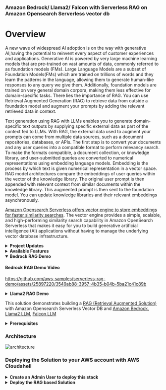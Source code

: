 
### Amazon Bedrock/ Llama2/ Falcon with Serverless RAG on Amazon Opensearch Serverless vector db


# Overview

A new wave of widespread AI adoption is on the way with generative AI,having the potential to reinvent every aspect of customer experiences and applications. Generative AI is powered by very large machine learning models that are pre-trained on vast amounts of data, commonly referred to as foundation models (FMs). Large Language Models are a subset of Foundation Models(FMs) which are trained on trillions of words and they learn the patterns in the language, allowing them to generate human-like responses to any query we give them.  Additionally, foundation models are trained on very general domain corpora, making them less effective for domain-specific tasks. There lies the importance of RAG. You can use Retrieval Augmented Generation (RAG) to retrieve data from outside a foundation model and augment your prompts by adding the relevant retrieved data in context.

Text generation using RAG with LLMs enables you to generate domain-specific text outputs by supplying specific external data as part of the context fed to LLMs. With RAG, the external data used to augment your prompts can come from multiple data sources, such as a document repositories, databases, or APIs. The first step is to convert your documents and any user queries into a compatible format to perform relevancy search. To make the formats compatible, a document collection, or knowledge library, and user-submitted queries are converted to numerical representations using embedding language models. Embedding is the process by which text is given numerical representation in a vector space. RAG model architectures compare the embeddings of user queries within the vector of the knowledge library. The original user prompt is then appended with relevant context from similar documents within the knowledge library. This augmented prompt is then sent to the foundation model. You can update knowledge libraries and their relevant embeddings asynchronously.

[Amazon Opensearch Serverless offers vector engine to store embeddings for faster similarity searches](https://aws.amazon.com/blogs/big-data/introducing-the-vector-engine-for-amazon-opensearch-serverless-now-in-preview/). The vector engine provides a simple, scalable, and high-performing similarity search capability in Amazon OpenSearch Serverless that makes it easy for you to build generative artificial intelligence (AI) applications without having to manage the underlying vector database infrastructure. 

<details>
  <summary><b>Project Updates</b></summary>

 #### (18-Oct-2023):
  * Support French/German for Anthropic Claude with Amazon Bedrock
  * Support for Redaction feature
  * Inbuilt Text Chunking feature with RecursiveTextSplitter from Langchain

 #### (03-Oct-2023): Support for Amazon Bedrock
  * Anthropic Claude V1/V2/Instant support over Amazon Bedrock
  * Support for Streaming ingestion with Anthropic Claude Models
  * Faster Stack Deployments
  * New Functionality (PII/Sentiment/Translations) added on the UI
  <img width="1437" alt="Screenshot 2023-10-03 at 1 37 53 PM" src="https://github.com/aws-samples/serverless-rag-demo/assets/25897220/d90c0624-7a4b-4091-9ece-25a29f7f869f">


 #### (14-Sept-2023): Support for new LLM's
  * Llama2-7B (Existing G5.2xlarge)
  * Llama2-13B (G5.12xlarge)
  * Llama2-70B (G5.48xlarge)
  * Falcon-7B (G5.2xlarge)
  * Falcon-40B (G5.12xlarge)
  * Falcon-180B (p4de.24xlarge)
 
 #### New UX/UI (13-Sept-2023): Index Sample Data across different domains. Support multiple-assistant behaviours (Normal/Pirate/Jarvis Assistant modes)
  * <img width="500" alt="Sample_Indexes" src="https://github.com/aws-samples/serverless-rag-demo/assets/25897220/404ed22f-c61a-4c12-9b57-3a7eca871bee">
  * <img width="500" alt="QueryBehaviour" src="https://github.com/aws-samples/serverless-rag-demo/assets/25897220/647ea08c-0eca-472e-8457-3ef6c4d5d6e6">

</details>

<details>
  <summary><b>Available Features</b></summary>


  #### Multi-lingual Support
  
  <img width="1154" alt="Screenshot 2023-10-18 at 1 23 37 AM" src="https://github.com/aws-samples/serverless-rag-demo/assets/25897220/ceafb1d6-ba1e-4102-924c-18755c11ee31">

  
  #### Sentiment Analysis
  
  <img width="1149" alt="Screenshot 2023-10-18 at 1 29 54 AM" src="https://github.com/aws-samples/serverless-rag-demo/assets/25897220/722e6e11-702f-4634-aafd-da5bdff25c61">

  
  #### PII Data Detection
  
  <img width="1154" alt="Screenshot 2023-10-18 at 1 30 48 AM" src="https://github.com/aws-samples/serverless-rag-demo/assets/25897220/78ec1c00-2238-4d0b-b035-30701a836940">

  
  #### PII Data Redaction
  
  <img width="1154" alt="Screenshot 2023-10-18 at 1 31 52 AM" src="https://github.com/aws-samples/serverless-rag-demo/assets/25897220/e1e838e0-2ced-4b08-980c-e4e976826f98">

  
</details>


<details open>
 <summary><b>Bedrock RAG Demo</b></summary>

   #### Bedrock RAG Demo Video
   
   https://github.com/aws-samples/serverless-rag-demo/assets/25897220/3549ab88-3957-4b35-b04b-5ba21c41c89b



</details>

<details>
    <summary><b> Llama2 RAG Demo </b></summary>

   #### Llama2 RAG Demo
   
   https://github.com/aws-samples/serverless-rag-demo/assets/25897220/d9162e43-59f5-400c-80d4-3f1545535b66
</details>



This solution demonstrates building a [RAG (Retrieval Augmented Solution)](https://docs.aws.amazon.com/sagemaker/latest/dg/jumpstart-foundation-models-customize-rag.html) with Amazon Opensearch Serverless Vector DB and [Amazon Bedrock](https://aws.amazon.com/bedrock/), [Llama2 LLM](https://ai.meta.com/llama/), [Falcon LLM](https://falconllm.tii.ae/)


<details>
 <summary><b> Prerequisites </b></summary>
   
 #### Prerequsites:
  * [An AWS account](https://aws.amazon.com/console/)
  * [For Amazon Bedrock, you should have access to Anthropic Claude models](https://docs.aws.amazon.com/bedrock/latest/userguide/model-access.html)
  * Amazon Bedrock is available in 3 regions globally, US East (N. Virginia), US West (Oregon), and Asia Pacific (Tokyo).

  
 #### Familiarity with below Services
  * [AWS IAM](https://docs.aws.amazon.com/iam/index.html). 
  * [AWS Lambda](https://docs.aws.amazon.com/lambda/latest/dg/welcome.html)
  * [Amazon API Gateway](https://docs.aws.amazon.com/apigateway/latest/developerguide/welcome.html)
  * [Amazon opensearch serverless](https://docs.aws.amazon.com/opensearch-service/latest/developerguide/serverless-overview.html)

    
 #### For Llama2/Falcon models deployed on Amazon Sagemaker
  * [Amazon Sagemaker](https://docs.aws.amazon.com/sagemaker/index.html)
  * GPU Instance of type ml.g5.2xlarge for endpoint usage
  * _Supported Llama2 regions (us-east-1 , us-east-2 , us-west 2 , eu-west-1 , and ap-southeast-1)_

</details>




### Architecture
![architecture](https://github.com/aws-samples/serverless-rag-demo/assets/25897220/e2b9e3ac-b7b9-479d-b642-e2e1d5ce3837)


### Deploying the Solution to your AWS account with AWS Cloudshell

<details>
 <summary><b> Create an Admin User to deploy this stack </b></summary>

 #### Section1 - Create an IAM user with Administrator permissions (OPTIONAL:  If you're already an Admin user/role, you may skip this step) 

1. Search for the service IAM on the AWS Console and go the IAM Dashboard and click on “Users“ tab under ”Access Management” and Click on “Create User”
![image](https://github.com/aws-samples/serverless-rag-demo/blob/main/media/Screenshot%202023-08-24%20at%204.40.44%20PM.png)

2. Give a name to the IAM user and click “Next“
![image](https://github.com/aws-samples/serverless-rag-demo/blob/main/media/Screenshot%202023-08-24%20at%204.41.48%20PM.png)

3. Now Click on Attach Policies directly and Choose "AdminsitratorAccess" and click "Next" 
![image](https://github.com/aws-samples/serverless-rag-demo/blob/main/media/Screenshot%202023-08-24%20at%204.42.44%20PM.png)

4. Now review the details and click on "Create User"
![image](https://github.com/aws-samples/serverless-rag-demo/blob/main/media/Screenshot%202023-08-24%20at%204.43.24%20PM.png)

5. Now we need to create credentials for this IAM. Go to "Users" tab again and you will see your new user listed over there. Now click on the username.
![image](https://github.com/aws-samples/serverless-rag-demo/blob/main/media/Screenshot%202023-08-24%20at%204.44.14%20PM.png)

6. Go to Security Credentials Tab and under "Access Keys" click on "Create Access key"
<img width="1377" alt="LLMAdminSecurityCredentials2" src="https://github.com/aws-samples/serverless-rag-demo/assets/25897220/36bdf80f-8b0e-43a4-ad0f-a3233ce753cb">

7. In the window that appears choose the first option "Command line Interface" and click the checkbox at the bottom and click Next
![image](https://github.com/aws-samples/serverless-rag-demo/blob/main/media/Screenshot%202023-08-24%20at%204.45.24%20PM.png)

8.Now the Tag is optional and you can leave this empty and click on Create Access Key
![image](https://github.com/aws-samples/serverless-rag-demo/blob/main/media/Screenshot%202023-08-24%20at%204.45.34%20PM.png)

9. Now click on Download .csv file to download the credentials and click on "Done". Now lets proceed to section 2
![image](https://github.com/aws-samples/serverless-rag-demo/blob/main/media/Screenshot%202023-08-24%20at%204.45.49%20PM.png)

</details>


<details>
 <summary><b> Deploy the RAG based Solution </b></summary>

#### Section 2 - Deploy this RAG based Solution (The below commands should be executed in the region of deployment)

1. Search for **AWS Cloudshell**. Configure your aws cli environment with the access/secret keys of the new admin user using the below command on AWS Cloudshell
   ```
      aws configure
   ```

<img width="1118" alt="LLMAdminConfigureCloudShell" src="https://github.com/aws-samples/serverless-rag-demo/assets/25897220/58175b14-259d-4d7d-b3e4-bb75fb48e998">

2. Git Clone the serverless-rag-demo repository from aws-samples
   ```
    git clone https://github.com/aws-samples/serverless-rag-demo.git
   ```

3. Go to the directory where we have the downloaded files.
   ```
     cd serverless-rag-demo
   ```

4. Fire the bash script that creates the RAG based solution. Pass the environment and region for deployment. environment can be dev,qa,sandbox. Region can be any of those supported by Amazon Opensearch Serverless [refer](https://aws.amazon.com/about-aws/whats-new/2023/01/amazon-opensearch-serverless-available)
   ```
     sh creator.sh
   ```
   
5. Select the LLM you want to deploy (sh creator.sh dev us-east-1) . Select Option 1 for Amazon Bedrock.

6. When selecting Amazon Bedrock (Option 1), you should specify an API Key. The key should be atleast 20 characters long.

   <img width="1088" alt="Screenshot 2023-10-23 at 10 48 01 PM" src="https://github.com/aws-samples/serverless-rag-demo/assets/25897220/dfc7ba5c-48df-4ea6-83ed-31c35e4a1098">

7. Press **Enter** to proceed with deployment of the stack or **ctrl+c** to exit

   <img width="1086" alt="Screenshot 2023-10-23 at 10 49 04 PM" src="https://github.com/aws-samples/serverless-rag-demo/assets/25897220/b74105bb-b817-4c47-8c41-1b72f7fa27b3">

8. Total deployment takes around 40 minutes. Once the deployment is complete head to API Gateway. Search for API with name
rag-llm-api-{env_name}. Get the invoke URL for the API

   <img width="1407" alt="ApiGw1" src="https://github.com/aws-samples/serverless-rag-demo/assets/25897220/623344df-adf0-41b0-a90f-16b8cec62f25">

7. Invoke the Api Gateway URL that loads an html page for testing the RAG based solution as api-gateway-url/rag
   * _Do not forget to append_ **"rag"** _at the end of the API-GW url_

   eg: https://xxxxxxx.execute-api.us-east-1.amazonaws.com/dev/rag

   **Add in your API Key used during stack Amazon Bedrock deployment to proceed with the demo**
   
   <img width="1270" alt="Screenshot 2023-10-23 at 10 50 39 PM" src="https://github.com/aws-samples/serverless-rag-demo/assets/25897220/9b1fefa0-d36b-4a4f-bd61-64f563db281e">
 
</details>
